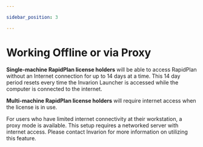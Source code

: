 ```yaml
---

sidebar_position: 3

---
```

# Working Offline or via Proxy

**Single-machine RapidPlan license holders** will be able to access RapidPlan without an Internet connection for up to 14 days at a time. This 14 day period resets every time the Invarion Launcher is accessed while the computer is connected to the internet.

**Multi-machine RapidPlan license holders** will require internet access when the license is in use.

For users who have limited internet connectivity at their workstation, a proxy mode is available. This setup requires a networked server with internet access. Please contact Invarion for more information on utilizing this feature.
